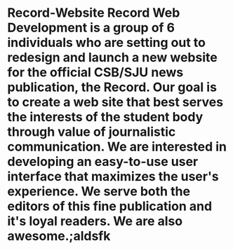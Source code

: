 Record-Website
Record Web Development is a group of 6 individuals who are setting out to redesign and launch a 
new website for the official CSB/SJU news publication, the Record. Our goal is to create a web site that 
best serves the interests of the student body through value of journalistic communication. We are interested 
in developing an easy-to-use user interface that maximizes the user's experience. We serve both the editors of 
this fine publication and it's loyal readers. We are also awesome.;aldsfk
==============
